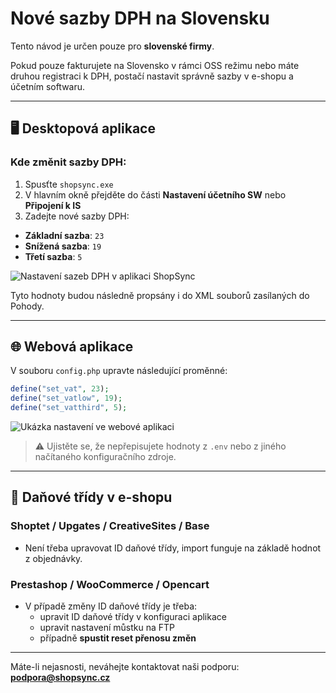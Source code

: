 # Nové sazby DPH na Slovensku

Tento návod je určen pouze pro **slovenské firmy**.

Pokud pouze fakturujete na Slovensko v rámci OSS režimu nebo máte druhou registraci k DPH, postačí nastavit správně sazby v e-shopu a účetním softwaru.

---

## 🖥️ Desktopová aplikace

### Kde změnit sazby DPH:

1. Spusťte `shopsync.exe`
2. V hlavním okně přejděte do části **Nastavení účetního SW** nebo **Připojení k IS**
3. Zadejte nové sazby DPH:

- **Základní sazba**: `23`
- **Snížená sazba**: `19`
- **Třetí sazba**: `5`

![Nastavení sazeb DPH v aplikaci ShopSync](https://helpdesk.esync.cz/en/download/f2d31bf2138639de4d28bd1452c84d42be0b7a7f50e8815ce1c087e2ac3d631b1226fcc8927798d2?t=d3b462fc7c4b2267c4d09323db0b1609)

Tyto hodnoty budou následně propsány i do XML souborů zasílaných do Pohody.

---

## 🌐 Webová aplikace

V souboru `config.php` upravte následující proměnné:

```php
define("set_vat", 23);
define("set_vatlow", 19);
define("set_vatthird", 5);
```

![Ukázka nastavení ve webové aplikaci](https://helpdesk.esync.cz/en/download/07edf6fc3d8adce644cf41bcd585c08ab1ad8bfbb2d78a51d4b9096407f54b12d18bcb50306a658b?t=f2e5c6828444ed7d396350d9889b5858)

> ⚠️ Ujistěte se, že nepřepisujete hodnoty z `.env` nebo z jiného načítaného konfiguračního zdroje.

---

## 🛒 Daňové třídy v e-shopu

### Shoptet / Upgates / CreativeSites / Base

- Není třeba upravovat ID daňové třídy, import funguje na základě hodnot z objednávky.

### Prestashop / WooCommerce / Opencart

- V případě změny ID daňové třídy je třeba:
  - upravit ID daňové třídy v konfiguraci aplikace
  - upravit nastavení můstku na FTP
  - případně **spustit reset přenosu změn**

---

Máte-li nejasnosti, neváhejte kontaktovat naši podporu: **podpora@shopsync.cz**